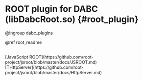 # ROOT plugin for DABC (libDabcRoot.so) {#root_plugin}

@ingroup dabc_plugins

@ref root_readme

<br>
[JavaScript ROOT](https://github.com/root-project/jsroot/blob/master/docs/JSROOT.md)

<br>
[THttpServer](https://github.com/root-project/jsroot/blob/master/docs/HttpServer.md)